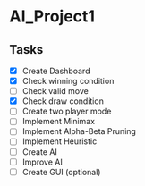 # AI_Project1

## Tasks

- [x] Create Dashboard
- [x] Check winning condition
- [ ] Check valid move
- [x] Check draw condition
- [ ] Create two player mode
- [ ] Implement Minimax
- [ ] Implement Alpha-Beta Pruning
- [ ] Implement Heuristic
- [ ] Create AI
- [ ] Improve AI
- [ ] Create GUI (optional)
